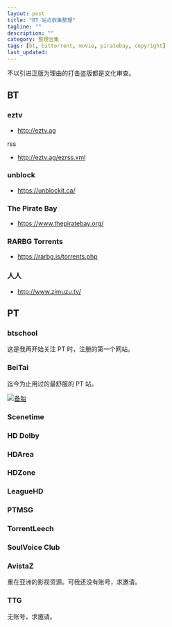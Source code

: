 ```yaml
---
layout: post
title: "BT 站点收集整理"
tagline: ""
description: ""
category: 整理合集
tags: [bt, bittorrent, movie, piratebay, copyright]
last_updated:
---
```


不以引进正版为理由的打击盗版都是文化审查。

## BT

### eztv

- http://eztv.ag

rss

- http://eztv.ag/ezrss.xml

### unblock

- https://unblockit.ca/

### The Pirate Bay

- https://www.thepiratebay.org/

### RARBG Torrents

- https://rarbg.is/torrents.php

### 人人

- http://www.zimuzu.tv/

## PT

### btschool
这是我再开始关注 PT 时，注册的第一个网站。

### BeiTai
迄今为止用过的最舒服的 PT 站。

<a href="https://www.beitai.pt/promotionlink.php?key=ea663651ba561d528615a13a0434ebe8"><img src="https://www.beitai.pt/pic/prolink.png" alt="备胎" title="备胎 - The Ultimate File Sharing Experience"></a>

### Scenetime

### HD Dolby

### HDArea

### HDZone

### LeagueHD

### PTMSG

### TorrentLeech

### SoulVoice Club

### AvistaZ
重在亚洲的影视资源。可我还没有账号，求邀请。

### TTG
无账号，求邀请。


